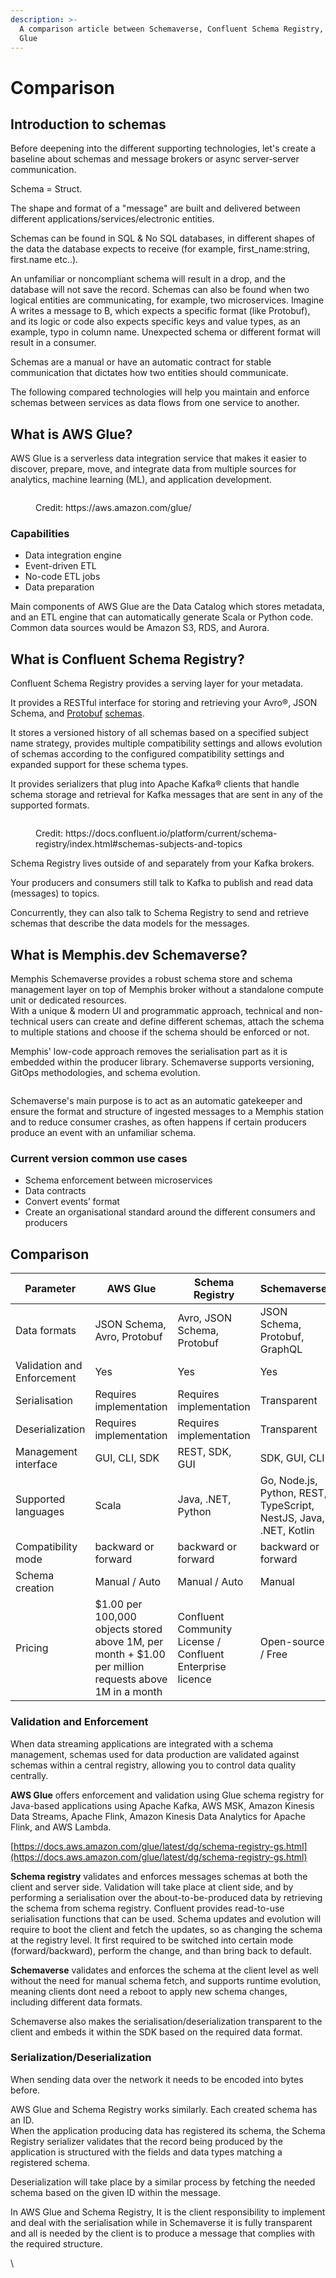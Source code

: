 ```yaml
---
description: >-
  A comparison article between Schemaverse, Confluent Schema Registry, and AWS
  Glue
---
```


# Comparison

## Introduction to schemas

Before deepening into the different supporting technologies, let's create a baseline about schemas and message brokers or async server-server communication.

Schema = Struct.

The shape and format of a "message" are built and delivered between different applications/services/electronic entities.

Schemas can be found in SQL & No SQL databases, in different shapes of the data the database expects to receive (for example, first\_name:string, first.name etc..).

An unfamiliar or noncompliant schema will result in a drop, and the database will not save the record. Schemas can also be found when two logical entities are communicating, for example, two microservices. Imagine A writes a message to B, which expects a specific format (like Protobuf), and its logic or code also expects specific keys and value types, as an example, typo in column name. Unexpected schema or different format will result in a consumer.

Schemas are a manual or have an automatic contract for stable communication that dictates how two entities should communicate.

The following compared technologies will help you maintain and enforce schemas between services as data flows from one service to another.

## What is AWS Glue?

AWS Glue is a serverless data integration service that makes it easier to discover, prepare, move, and integrate data from multiple sources for analytics, machine learning (ML), and application development.

<figure><img src="https://lh5.googleusercontent.com/SWdNvxRqsE7DnjS5nUtkXphyZKP16lHNlmoHJKrhJnHKbk4LkTyxUNM-ENKtO-AqKvPxfXaI9hjwvqUZ83n6fm1NOE8EjxHqVMxOseUSuIc_T75FdHdM_NwPFOBcUZ1rKF5-ofno9MO8XRBgLNoldFU" alt=""><figcaption><p>Credit: https://aws.amazon.com/glue/</p></figcaption></figure>

### Capabilities

* Data integration engine
* Event-driven ETL
* No-code ETL jobs
* Data preparation

Main components of AWS Glue are the Data Catalog which stores metadata, and an ETL engine that can automatically generate Scala or Python code. Common data sources would be Amazon S3, RDS, and Aurora.

## What is Confluent Schema Registry?

Confluent Schema Registry provides a serving layer for your metadata.&#x20;

It provides a RESTful interface for storing and retrieving your Avro®, JSON Schema, and [Protobuf](https://developers.google.com/protocol-buffers/) [schemas](https://docs.confluent.io/platform/current/schema-registry/schema\_registry\_onprem\_tutorial.html#schema-registry-tutorial-definition).&#x20;

It stores a versioned history of all schemas based on a specified subject name strategy, provides multiple compatibility settings and allows evolution of schemas according to the configured compatibility settings and expanded support for these schema types.

It provides serializers that plug into Apache Kafka® clients that handle schema storage and retrieval for Kafka messages that are sent in any of the supported formats.

<figure><img src="https://lh4.googleusercontent.com/TsEE5GMwkbMLRKzv51BG6KoL9GY_Eh_ZceRacC5XOgMP_pgQY6GNKIil4-G1tXECXW8SYzlsqjQwU6i1Q6aeZygDmgCNzeeN1YlmjjiuXggpBIsdOX57XrMLedg3xsZYL8ARI9ftTaf3Mr7BkB5UplE" alt=""><figcaption><p>Credit: https://docs.confluent.io/platform/current/schema-registry/index.html#schemas-subjects-and-topics</p></figcaption></figure>

Schema Registry lives outside of and separately from your Kafka brokers.

Your producers and consumers still talk to Kafka to publish and read data (messages) to topics.&#x20;

Concurrently, they can also talk to Schema Registry to send and retrieve schemas that describe the data models for the messages.

## What is Memphis.dev Schemaverse?

Memphis Schemaverse provides a robust schema store and schema management layer on top of Memphis broker without a standalone compute unit or dedicated resources. \
With a unique & modern UI and programmatic approach, technical and non-technical users can create and define different schemas, attach the schema to multiple stations and choose if the schema should be enforced or not.&#x20;

Memphis' low-code approach removes the serialisation part as it is embedded within the producer library. Schemaverse supports versioning, GitOps methodologies, and schema evolution.

<figure><img src="https://lh5.googleusercontent.com/rcGgBPpPQld01KV2dtELxVL-w5gbDr5RaSM7Ax9HybS1x6UvsD8YQBLYlbiB1SoC5Mw5ANe8BKB7eK2OF1p4j6DNVMvz_TEtawqjJDPrSJPx1rclgt7I1Z7s2SPxzL4B4nFCXLhPTXApSmu4F81xOtk" alt=""><figcaption></figcaption></figure>

Schemaverse's main purpose is to act as an automatic gatekeeper and ensure the format and structure of ingested messages to a Memphis station and to reduce consumer crashes, as often happens if certain producers produce an event with an unfamiliar schema.

### Current version common use cases

* Schema enforcement between microservices
* Data contracts
* Convert events’ format
* Create an organisational standard around the different consumers and producers

## Comparison

| Parameter                  | AWS Glue                                                                                              | Schema Registry                                            | Schemaverse                                                       |
| -------------------------- | ----------------------------------------------------------------------------------------------------- | ---------------------------------------------------------- | ----------------------------------------------------------------- |
| Data formats               | JSON Schema, Avro, Protobuf                                                                           | Avro, JSON Schema, Protobuf                                | JSON Schema, Protobuf, GraphQL                                    |
| Validation and Enforcement | Yes                                                                                                   | Yes                                                        | Yes                                                               |
| Serialisation              | Requires implementation                                                                               | Requires implementation                                    | Transparent                                                       |
| Deserialization            | Requires implementation                                                                               | Requires implementation                                    | Transparent                                                       |
| Management interface       | GUI, CLI, SDK                                                                                         | REST, SDK, GUI                                             | SDK, GUI, CLI                                                     |
| Supported languages        | Scala                                                                                                 | Java, .NET, Python                                         | Go, Node.js, Python, REST, TypeScript, NestJS, Java, .NET, Kotlin |
| Compatibility mode         | backward or forward                                                                                   | backward or forward                                        | backward or forward                                               |
| Schema creation            | Manual / Auto                                                                                         | Manual / Auto                                              | Manual                                                            |
| Pricing                    | $1.00 per 100,000 objects stored above 1M, per month + $1.00 per million requests above 1M in a month | Confluent Community License / Confluent Enterprise licence | Open-source / Free                                                |

### Validation and Enforcement

When data streaming applications are integrated with a schema management, schemas used for data production are validated against schemas within a central registry, allowing you to control data quality centrally.

**AWS Glue** offers enforcement and validation using Glue schema registry for Java-based applications using Apache Kafka, AWS MSK, Amazon Kinesis Data Streams, Apache Flink, Amazon Kinesis Data Analytics for Apache Flink, and AWS Lambda.&#x20;

[https://docs.aws.amazon.com/glue/latest/dg/schema-registry-gs.html](https://docs.aws.amazon.com/glue/latest/dg/schema-registry-gs.html)

**Schema registry** validates and enforces messages schemas at both the client and server side. Validation will take place at client side, and by performing a serialisation over the about-to-be-produced data by retrieving the schema from schema registry. Confluent provides read-to-use serialisation functions that can be used. Schema updates and evolution will require to boot the client and fetch the updates, so as changing the schema at the registry level. It first required to be switched into certain mode (forward/backward), perform the change, and than bring back to default.

**Schemaverse** validates and enforces the schema at the client level as well without the need for manual schema fetch, and supports runtime evolution, meaning clients dont need a reboot to apply new schema changes, including different data formats.

Schemaverse also makes the serialisation/deserialization transparent to the client and embeds it within the SDK based on the required data format.

### Serialization/Deserialization

When sending data over the network it needs to be encoded into bytes before.

AWS Glue and Schema Registry works similarly. Each created schema has an ID.\
When the application producing data has registered its schema, the Schema Registry serializer validates that the record being produced by the application is structured with the fields and data types matching a registered schema.&#x20;

Deserialization will take place by a similar process by fetching the needed schema based on the given ID within the message.

In AWS Glue and Schema Registry, It is the client responsibility to implement and deal with the serialisation while in Schemaverse it is fully transparent and all is needed by the client is to produce a message that complies with the required structure.

\
